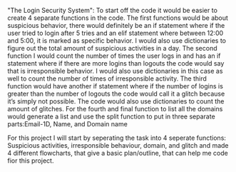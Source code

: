 "The Login Security System":
To start off the code it would be easier to create 4 separate functions in the code. The first functions would be about suspicious behavior, there would definitely be an if statement where if the user tried to login after 5 tries and an elif  statement where between 12:00 and 5:00, it is marked as specific behavior. I would also use dictionaries to figure out the total amount of suspicious activities in a day. The second function I would count the number of times the user logs in and has an if statement where if there are more logins than logouts the code would say that is irresponsible behavior. I would also use dictionaries in this case as well to count the number of times of irresponsible activity. The third function would have another if statement where if the number of logins is greater than the number of logouts the code would call it a glitch because it’s simply not possible. The code would also use dictionaries to count the amount of glitches. For the fourth and final function to list all the domains would generate a list  and use the split function to put in three separate parts:Email-1D, Name, and Domain name 

For this project I will start by seperating the task into 4 seperate functions: Suspicious activities, irresponsible behaviour, domain, and glitch and made 4 different flowcharts, that give a basic plan/outline, that can help me code fior this project.
